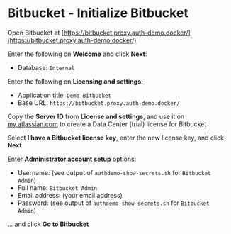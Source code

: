 # Bitbucket - Initialize Bitbucket

Open Bitbucket at [https://bitbucket.proxy.auth-demo.docker/](https://bitbucket.proxy.auth-demo.docker/)

Enter the following on **Welcome** and click **Next**:

* Database: `Internal`

Enter the following on **Licensing and settings**:

* Application title: `Demo Bitbucket`
* Base URL: `https://bitbucket.proxy.auth-demo.docker/`

Copy the **Server ID** from **License and settings**, and use it on 
[my.atlassian.com](https://my.atlassian.com/) to create a Data Center (trial) license for Bitbucket

Select **I have a Bitbucket license key**, enter the new license key, and click **Next**

Enter **Administrator account setup** options:

* Username: (see output of `authdemo-show-secrets.sh` for `Bitbucket Admin`)
* Full name: `Bitbucket Admin`
* Email address: (your email address)
* Password: (see output of `authdemo-show-secrets.sh` for `Bitbucket Admin`)

... and click **Go to Bitbucket**